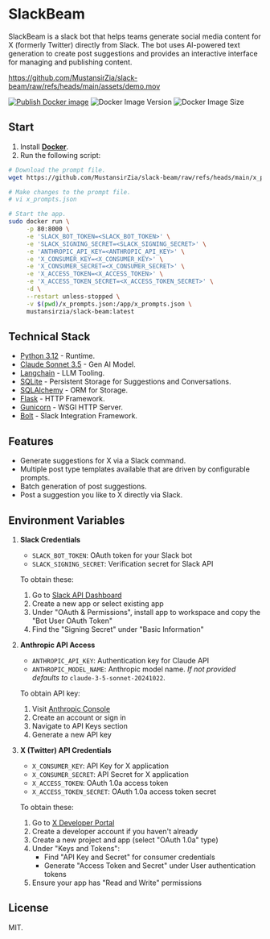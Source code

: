 # SlackBeam

SlackBeam is a slack bot that helps teams generate social media content for X (formerly Twitter) directly from Slack. The bot uses AI-powered text generation to create post suggestions and provides an interactive interface for managing and publishing content.

https://github.com/MustansirZia/slack-beam/raw/refs/heads/main/assets/demo.mov

[![Publish Docker image](https://github.com/MustansirZia/slack-beam/actions/workflows/publish.yml/badge.svg?branch=main)](https://github.com/MustansirZia/slack-beam/actions/workflows/publish.yml)
![Docker Image Version](https://img.shields.io/docker/v/mustansirzia/slack-beam)
![Docker Image Size](https://img.shields.io/docker/image-size/mustansirzia/slack-beam)

## Start
1. Install **[Docker](https://www.docker.com)**.
2. Run the following script:
```bash
# Download the prompt file.
wget https://github.com/MustansirZia/slack-beam/raw/refs/heads/main/x_prompts.json 2>/dev/null

# Make changes to the prompt file.
# vi x_prompts.json

# Start the app.
sudo docker run \
     -p 80:8000 \
     -e 'SLACK_BOT_TOKEN=<SLACK_BOT_TOKEN>' \
     -e 'SLACK_SIGNING_SECRET=<SLACK_SIGNING_SECRET>' \
     -e 'ANTHROPIC_API_KEY=<ANTHROPIC_API_KEY>' \
     -e 'X_CONSUMER_KEY=<X_CONSUMER_KEY>' \
     -e 'X_CONSUMER_SECRET=<X_CONSUMER_SECRET>' \
     -e 'X_ACCESS_TOKEN=<X_ACCESS_TOKEN>' \
     -e 'X_ACCESS_TOKEN_SECRET=<X_ACCESS_TOKEN_SECRET>' \
     -d \
     --restart unless-stopped \
     -v $(pwd)/x_prompts.json:/app/x_prompts.json \
     mustansirzia/slack-beam:latest
```

## Technical Stack
- [Python 3.12](https://www.python.org) - Runtime.
- [Claude Sonnet 3.5](https://www.anthropic.com/news/claude-3-5-sonnet) - Gen AI Model. 
- [Langchain](https://python.langchain.com) - LLM Tooling.
- [SQLite](https://www.sqlite.org) - Persistent Storage for Suggestions and Conversations.
- [SQLAlchemy](https://www.sqlalchemy.org) - ORM for Storage.
- [Flask](https://flask.palletsprojects.com) - HTTP Framework.
- [Gunicorn](https://gunicorn.org) - WSGI HTTP Server. 
- [Bolt](https://api.slack.com/bolt) - Slack Integration Framework.

## Features

- Generate suggestions for X via a Slack command.
- Multiple post type templates available that are driven by configurable prompts.
- Batch generation of post suggestions.
- Post a suggestion you like to X directly via Slack.

## Environment Variables

1. **Slack Credentials**
   - `SLACK_BOT_TOKEN`: OAuth token for your Slack bot
   - `SLACK_SIGNING_SECRET`: Verification secret for Slack API
   
   To obtain these:
   1. Go to [Slack API Dashboard](https://api.slack.com/apps)
   2. Create a new app or select existing app
   3. Under "OAuth & Permissions", install app to workspace and copy the "Bot User OAuth Token"
   4. Find the "Signing Secret" under "Basic Information"

2. **Anthropic API Access**
   - `ANTHROPIC_API_KEY`: Authentication key for Claude API
   - `ANTHROPIC_MODEL_NAME`: Anthropic model name. _If not provided defaults to_ `claude-3-5-sonnet-20241022`.

   To obtain API key:
   1. Visit [Anthropic Console](https://console.anthropic.com/)
   2. Create an account or sign in
   3. Navigate to API Keys section
   4. Generate a new API key

3. **X (Twitter) API Credentials**
   - `X_CONSUMER_KEY`: API Key for X application
   - `X_CONSUMER_SECRET`: API Secret for X application
   - `X_ACCESS_TOKEN`: OAuth 1.0a access token
   - `X_ACCESS_TOKEN_SECRET`: OAuth 1.0a access token secret
   
   To obtain these:
   1. Go to [X Developer Portal](https://developer.twitter.com/en/portal/dashboard)
   2. Create a developer account if you haven't already
   3. Create a new project and app (select "OAuth 1.0a" type)
   4. Under "Keys and Tokens":
      - Find "API Key and Secret" for consumer credentials
      - Generate "Access Token and Secret" under User authentication tokens
   5. Ensure your app has "Read and Write" permissions

## License
MIT.